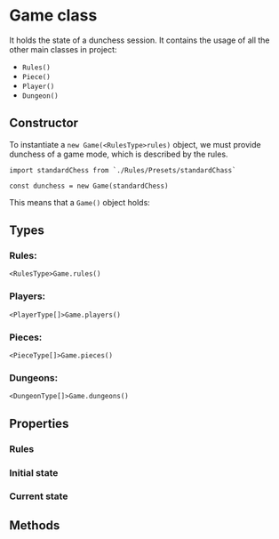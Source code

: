 # Game class
It holds the state of a dunchess session. It contains the usage of all the other main classes in project:
- `Rules()`
- `Piece()`
- `Player()`
- `Dungeon()`
## Constructor
To instantiate a `new Game(<RulesType>rules)` object, we must provide dunchess of a game mode, which is described by the rules. 
```
import standardChess from `./Rules/Presets/standardChass`

const dunchess = new Game(standardChess)
```

This means that a `Game()` object holds:
## Types
### Rules:
`<RulesType>Game.rules()`
### Players:
`<PlayerType[]>Game.players()`
### Pieces:
`<PieceType[]>Game.pieces()`
### Dungeons:
`<DungeonType[]>Game.dungeons()`
## Properties
### Rules
### Initial state
### Current state
## Methods